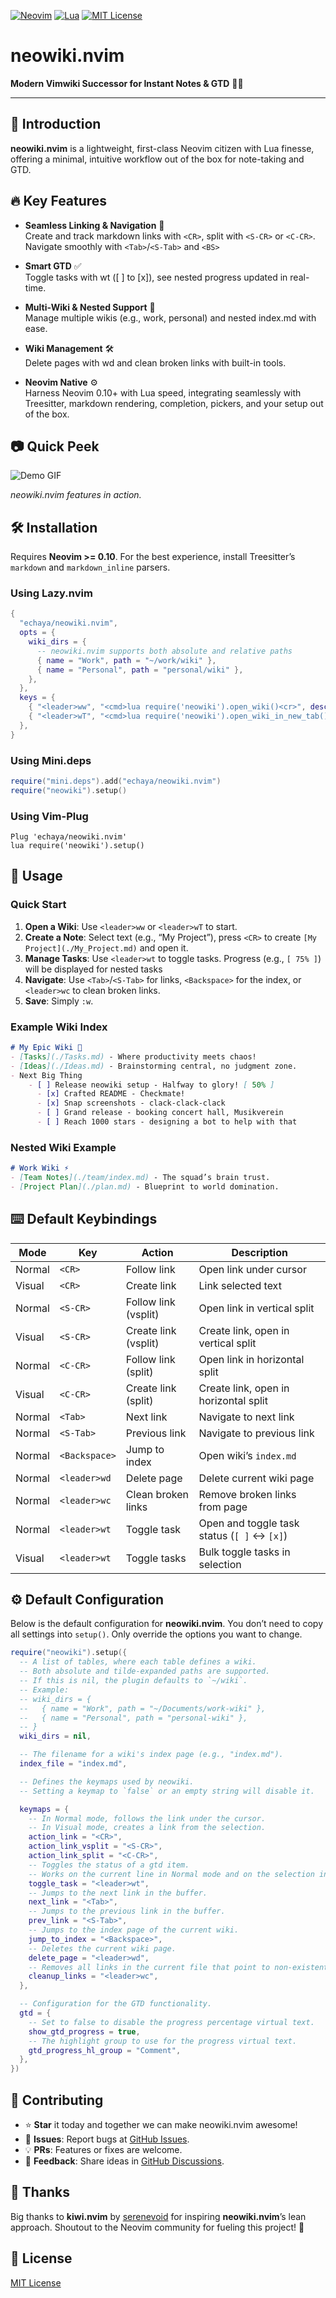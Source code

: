 [![Neovim](https://img.shields.io/badge/Built_for-Neovim-57A143?style=for-the-badge&logo=neovim)](https://neovim.io/)
[![Lua](https://img.shields.io/badge/Made_with-Lua-blueviolet.svg?style=for-the-badge)](https://www.lua.org)
[![MIT License](https://img.shields.io/badge/License-MIT-blue.svg?style=for-the-badge)](./LICENSE)

# neowiki.nvim

**Modern Vimwiki Successor for Instant Notes & GTD** 🚀📝

-----

## 🌟 Introduction

**neowiki.nvim** is a lightweight, first-class Neovim citizen with Lua finesse, offering a minimal, intuitive workflow out of the box for note-taking and GTD.


## 🔥 Key Features

- **Seamless Linking & Navigation** 🔗  
Create and track markdown links with `<CR>`, split with `<S-CR>` or `<C-CR>`. Navigate smoothly with `<Tab>`/`<S-Tab>` and `<BS>`

- **Smart GTD** ✅  
Toggle tasks with <leader>wt ([ ] to [x]), see nested progress updated in real-time.

- **Multi-Wiki & Nested Support** 📂  
Manage multiple wikis (e.g., work, personal) and nested index.md with ease.

- **Wiki Management** 🛠️  
Delete pages with <leader>wd and clean broken links with built-in tools.

- **Neovim Native** ⚙️  
Harness Neovim 0.10+ with Lua speed, integrating seamlessly with Treesitter, markdown rendering, completion, pickers, and your setup out of the box.

## 📷 Quick Peek
![Demo GIF](https://github.com/echaya/neowiki.nvim/blob/main/assets/demo.gif)

*neowiki.nvim features in action.*


## 🛠️ Installation

Requires **Neovim >= 0.10**. For the best experience, install Treesitter’s `markdown` and `markdown_inline` parsers.

### Using Lazy.nvim
```lua
{
  "echaya/neowiki.nvim",
  opts = {
    wiki_dirs = {
      -- neowiki.nvim supports both absolute and relative paths
      { name = "Work", path = "~/work/wiki" },
      { name = "Personal", path = "personal/wiki" },
    },
  },
  keys = {
    { "<leader>ww", "<cmd>lua require('neowiki').open_wiki()<cr>", desc = "Open Wiki" },
    { "<leader>wT", "<cmd>lua require('neowiki').open_wiki_in_new_tab()<cr>", desc = "Open Wiki in Tab" },
  },
}
```

### Using Mini.deps
```lua
require("mini.deps").add("echaya/neowiki.nvim")
require("neowiki").setup()
```

### Using Vim-Plug
```vim
Plug 'echaya/neowiki.nvim'
lua require('neowiki').setup()
```


## 📝 Usage

### Quick Start
1. **Open a Wiki**: Use `<leader>ww` or `<leader>wT` to start.
2. **Create a Note**: Select text (e.g., “My Project”), press `<CR>` to create `[My Project](./My_Project.md)` and open it.
3. **Manage Tasks**: Use `<leader>wt` to toggle tasks. Progress (e.g., `[ 75% ]`) will be displayed for nested tasks
4. **Navigate**: Use `<Tab>`/`<S-Tab>` for links, `<Backspace>` for the index, or `<leader>wc` to clean broken links.
5. **Save**: Simply `:w`.

### Example Wiki Index
```markdown
# My Epic Wiki 🎉
- [Tasks](./Tasks.md) - Where productivity meets chaos!
- [Ideas](./Ideas.md) - Brainstorming central, no judgment zone.
- Next Big Thing
    - [ ] Release neowiki setup - Halfway to glory! [ 50% ]
      - [x] Crafted README - Checkmate!
      - [x] Snap screenshots - clack-clack-clack
      - [ ] Grand release - booking concert hall, Musikverein
      - [ ] Reach 1000 stars - designing a bot to help with that
```

### Nested Wiki Example
```markdown
# Work Wiki ⚡
- [Team Notes](./team/index.md) - The squad’s brain trust.
- [Project Plan](./plan.md) - Blueprint to world domination.
```


## ⌨️ Default Keybindings


| Mode   | Key           | Action                          | Description                              |
|--------|---------------|---------------------------------|------------------------------------------|
| Normal | `<CR>`        | Follow link                     | Open link under cursor                   |
| Visual | `<CR>`        | Create link                     | Link selected text                       |
| Normal | `<S-CR>`      | Follow link (vsplit)            | Open link in vertical split              |
| Visual | `<S-CR>`      | Create link (vsplit)            | Create link, open in vertical split      |
| Normal | `<C-CR>`      | Follow link (split)            | Open link in horizontal split            |
| Visual | `<C-CR>`      | Create link (split)            | Create link, open in horizontal split    |
| Normal | `<Tab>`       | Next link                       | Navigate to next link                        |
| Normal | `<S-Tab>`     | Previous link                   | Navigate to previous link                    |
| Normal | `<Backspace>` | Jump to index                   | Open wiki’s `index.md`                   |
| Normal | `<leader>wd`  | Delete page                     | Delete current wiki page                 |
| Normal | `<leader>wc`  | Clean broken links              | Remove broken links from page            |
| Normal | `<leader>wt`  | Toggle task                     | Open and toggle task status (`[ ]` ↔ `[x]`)       |
| Visual | `<leader>wt`  | Toggle tasks                    | Bulk toggle tasks in selection                |


## ⚙️ Default Configuration

Below is the default configuration for **neowiki.nvim**. You don’t need to copy all settings into `setup()`. Only override the options you want to change.

```lua
require("neowiki").setup({
  -- A list of tables, where each table defines a wiki.
  -- Both absolute and tilde-expanded paths are supported.
  -- If this is nil, the plugin defaults to `~/wiki`.
  -- Example:
  -- wiki_dirs = {
  --   { name = "Work", path = "~/Documents/work-wiki" },
  --   { name = "Personal", path = "personal-wiki" },
  -- }
  wiki_dirs = nil,

  -- The filename for a wiki's index page (e.g., "index.md").
  index_file = "index.md",

  -- Defines the keymaps used by neowiki.
  -- Setting a keymap to `false` or an empty string will disable it.

  keymaps = {
    -- In Normal mode, follows the link under the cursor.
    -- In Visual mode, creates a link from the selection.
    action_link = "<CR>",
    action_link_vsplit = "<S-CR>",
    action_link_split = "<C-CR>",
    -- Toggles the status of a gtd item.
    -- Works on the current line in Normal mode and on the selection in Visual mode.
    toggle_task = "<leader>wt",
    -- Jumps to the next link in the buffer.
    next_link = "<Tab>",
    -- Jumps to the previous link in the buffer.
    prev_link = "<S-Tab>",
    -- Jumps to the index page of the current wiki.
    jump_to_index = "<Backspace>",
    -- Deletes the current wiki page.
    delete_page = "<leader>wd",
    -- Removes all links in the current file that point to non-existent pages.
    cleanup_links = "<leader>wc",
  },

  -- Configuration for the GTD functionality.
  gtd = {
    -- Set to false to disable the progress percentage virtual text.
    show_gtd_progress = true,
    -- The highlight group to use for the progress virtual text.
    gtd_progress_hl_group = "Comment",
  },
})
```


## 🤝 Contributing

- ⭐ **Star** it today and together we can make neowiki.nvim awesome!
- 🐛 **Issues**: Report bugs at [GitHub Issues](https://github.com/echaya/neowiki.nvim/issues).
- 💡 **PRs**: Features or fixes are welcome.
- 📣 **Feedback**: Share ideas in [GitHub Discussions](https://github.com/echaya/neowiki.nvim/discussions).


## 🙏 Thanks

Big thanks to **kiwi.nvim** by [serenevoid](https://github.com/serenevoid/kiwi.nvim) for inspiring **neowiki.nvim**’s lean approach. Shoutout to the Neovim community for fueling this project! 📝


## 📜 License

[MIT License](./LICENSE)

